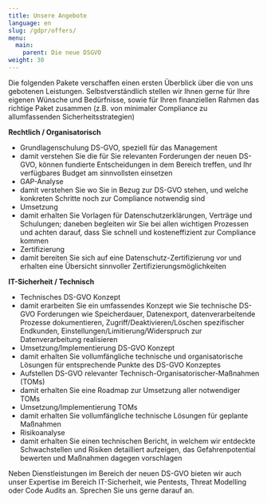 ```yaml
---
title: Unsere Angebote
language: en
slug: /gdpr/offers/
menu:
  main:
    parent: Die neue DSGVO
weight: 30
---
```


Die folgenden Pakete verschaffen einen ersten Überblick über die von uns gebotenen Leistungen. Selbstverständlich stellen wir Ihnen gerne für Ihre eigenen Wünsche und Bedürfnisse, sowie für Ihren finanziellen Rahmen das richtige Paket zusammen (z.B. von minimaler Compliance zu allumfassenden Sicherheitsstrategien)

**Rechtlich / Organisatorisch**

* Grundlagenschulung DS-GVO, speziell für das Management
 * damit verstehen Sie die für Sie relevanten Forderungen der neuen DS-GVO, können fundierte Entscheidungen in dem Bereich treffen, und Ihr verfügbares Budget am sinnvollsten einsetzen
* GAP-Analyse
 * damit verstehen Sie wo Sie in Bezug zur DS-GVO stehen, und welche konkreten Schritte noch zur Compliance notwendig sind
*  Umsetzung
 * damit erhalten Sie Vorlagen für Datenschutzerklärungen, Verträge und Schulungen; daneben begleiten wir Sie bei allen wichtigen Prozessen und achten darauf, dass Sie schnell und kosteneffizient zur Compliance kommen
* Zertifizierung
 * damit bereiten Sie sich auf eine Datenschutz-Zertifizierung vor und erhalten eine Übersicht sinnvoller Zertifizierungsmöglichkeiten


**IT-Sicherheit / Technisch**

* Technisches DS-GVO Konzept
 * damit erarbeiten Sie ein umfassendes Konzept wie Sie technische DS-GVO Forderungen wie Speicherdauer, Datenexport, datenverarbeitende Prozesse dokumentieren, Zugriff/Deaktivieren/Löschen spezifischer Endkunden, Einstellungen/Limitierung/Widerspruch zur Datenverarbeitung realisieren
*  Umsetzung/Implementierung DS-GVO Konzept
 * damit erhalten Sie vollumfängliche technische und organisatorische Lösungen für entsprechende Punkte des DS-GVO Konzeptes
*  Aufstellen DS-GVO relevanter Technisch-Organisatorischer-Maßnahmen (TOMs)
 * damit erhalten Sie eine Roadmap zur Umsetzung aller notwendiger TOMs
* Umsetzung/Implementierung TOMs
 * damit erhalten Sie vollumfängliche technische Lösungen für geplante Maßnahmen
* Risikoanalyse
 * damit erhalten Sie einen technischen Bericht, in welchem wir entdeckte Schwachstellen und Risiken detailliert aufzeigen, das Gefahrenpotential bewerten und Maßnahmen dagegen vorschlagen

Neben Dienstleistungen im Bereich der neuen DS-GVO bieten wir auch unser Expertise im Bereich IT-Sicherheit, wie Pentests, Threat Modelling oder Code Audits an. Sprechen Sie uns gerne darauf an.

